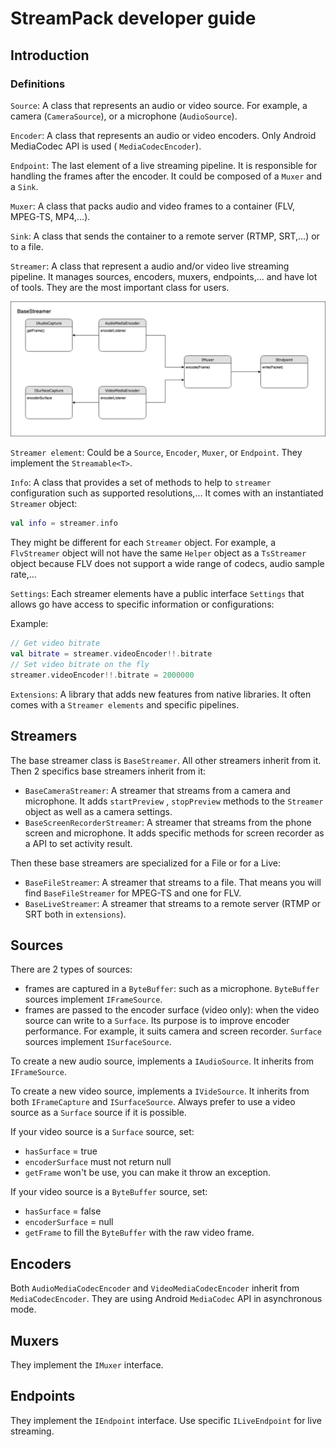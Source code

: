 # StreamPack developer guide

## Introduction

### Definitions

`Source`:
A class that represents an audio or video source. For example, a camera (`CameraSource`), or a
microphone (`AudioSource`).

`Encoder`:
A class that represents an audio or video encoders. Only Android MediaCodec API is used (
`MediaCodecEncoder`).

`Endpoint`:
The last element of a live streaming pipeline. It is responsible for handling the frames after the
encoder.
It could be composed of a `Muxer` and a `Sink`.

`Muxer`:
A class that packs audio and video frames to a container (FLV, MPEG-TS, MP4,...).

`Sink`:
A class that sends the container to a remote server (RTMP, SRT,...) or to a file.

`Streamer`:
A class that represent a audio and/or video live streaming pipeline. It manages sources, encoders,
muxers, endpoints,... and have lot of tools. They are the most important class for users.

![streamer.png](https://github.com/ThibaultBee/StreamPack/blob/master/docs/assets/streamer.png)

`Streamer element`:
Could be a `Source`, `Encoder`, `Muxer`, or `Endpoint`. They implement the `Streamable<T>`.

`Info`:
A class that provides a set of methods to help to `streamer` configuration such as supported
resolutions,... It comes with an instantiated `Streamer` object:

```kotlin
val info = streamer.info
```

They might be different for each `Streamer` object. For example, a `FlvStreamer` object will not
have the same `Helper` object as a `TsStreamer` object because FLV does not support a wide range of
codecs, audio sample rate,...

`Settings`:
Each streamer elements have a public interface `Settings` that allows go have access to specific 
information or configurations:

Example:

```kotlin
// Get video bitrate
val bitrate = streamer.videoEncoder!!.bitrate
// Set video bitrate on the fly
streamer.videoEncoder!!.bitrate = 2000000
```

`Extensions`:
A library that adds new features from native libraries. It often comes with a `Streamer elements`
and specific pipelines.

## Streamers

The base streamer class is `BaseStreamer`. All other streamers inherit from it. Then 2 specifics
base streamers inherit from it:

- `BaseCameraStreamer`: A streamer that streams from a camera and microphone. It adds `startPreview`
  , `stopPreview` methods to the `Streamer` object as well as a camera settings.
- `BaseScreenRecorderStreamer`: A streamer that streams from the phone screen and microphone. It
  adds specific methods for screen recorder as a API to set activity result.

Then these base streamers are specialized for a File or for a Live:

- `BaseFileStreamer`: A streamer that streams to a file. That means you will find
  `BaseFileStreamer` for MPEG-TS and one for FLV.
- `BaseLiveStreamer`: A streamer that streams to a remote server (RTMP or SRT both in `extensions`).

## Sources

There are 2 types of sources:

- frames are captured in a `ByteBuffer`: such as a microphone. `ByteBuffer` sources
  implement `IFrameSource`.
- frames are passed to the encoder surface (video only): when the video source can write to
  a `Surface`. Its purpose is to improve encoder performance. For example, it suits camera and
  screen recorder. `Surface` sources implement `ISurfaceSource`.

To create a new audio source, implements a `IAudioSource`. It inherits from `IFrameSource`.

To create a new video source, implements a `IVideSource`. It inherits from both `IFrameCapture`
and `ISurfaceSource`. Always prefer to use a video source as a `Surface` source if it is possible.

If your video source is a `Surface` source, set:

- `hasSurface` = true
- `encoderSurface` must not return null
- `getFrame` won't be use, you can make it throw an exception.

If your video source is a `ByteBuffer` source, set:

- `hasSurface` = false
- `encoderSurface` = null
- `getFrame` to fill the `ByteBuffer` with the raw video frame.

## Encoders

Both `AudioMediaCodecEncoder` and `VideoMediaCodecEncoder` inherit from `MediaCodecEncoder`. They
are using Android `MediaCodec` API in asynchronous mode.

## Muxers

They implement the `IMuxer` interface.

## Endpoints

They implement the `IEndpoint` interface. Use specific `ILiveEndpoint` for live streaming.